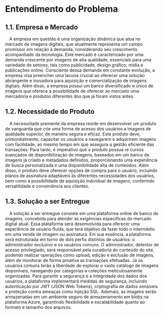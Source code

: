 # Entendimento do Problema

## 1.1. Empresa e Mercado

&emsp;A empresa em questão é uma organização dinâmica que atua no mercado de imagens digitais, que atualmente representa um campo promissor em relação à demanda, considerando seu crescimento acompanhado da tecnologia. Este mercado é caracterizado por uma demanda crescente por imagens de alta qualidade, essenciais para uma variedade de setores, tais como publicidade, design gráfico, mídia e publicações online. Consciente dessa demanda em constante evolução, a empresa visa preencher uma lacuna crucial ao oferecer uma solução abrangente e inovadora para aquisição e comercialização de imagens digitais. Além disso, a empresa possui um banco diversificado e único de imagens que oferece a possibilidade de oferecer ao mercado uma mercadoria e produtos diferentes dos que já foram vistos antes.

## 1.2. Necessidade do Produto

&emsp;A necessidade premente da empresa reside em desenvolver um produto de vanguarda que crie uma forma de acesso dos usuários a imagens de qualidade superior, de maneira segura e eficaz. Este produto deve, primordialmente, capacitar os usuários a navegarem e adquirirem imagens com facilidade, ao mesmo tempo em que assegura a gestão eficiente das transações. Para tanto, é imperativo que o produto possua re  cursos avançados de disponibilização de imagens, baseados em um banco de imagens já criado e metadados definidos, proporcionando uma experiência de busca personalizada e uma disponibilidade alta de conteúdos. Além disso, o produto deve oferecer opções de compra para o usuário, incluindo planos de assinatura adaptáveis às diferentes necessidades dos usuários, bem como a possibilidade de aquisição individual de imagens, conferindo versatilidade e conveniência aos clientes.

## 1.3. Solução a ser Entregue

&emsp;A solução a ser entregue consiste em uma plataforma online de banco de imagens, concebida para atender às exigências específicas do mercado digital atual. Essa plataforma será desenvolvida para oferecer uma experiência de usuário fluida, que terá objetivo de fazer todo o intermédio em uma venda de imagem ou assinatura. Em sua essência, a plataforma será estruturada em torno de dois perfis distintos de usuários: o administrador exclusivo e os usuários comuns. O administrador, detentor de acesso privilegiado, será responsável pela curadoria do conteúdo do site, podendo realizar operações como upload, edição e exclusão de imagens, além de monitorar de forma proativa as transações efetuadas. Já os usuários comuns terão a liberdade de explorar o vasto catálogo de imagens disponíveis, navegando por categorias e coleções meticulosamente organizadas. Para garantir a segurança e a integridade dos dados dos usuários, a plataforma implementará medidas de segurança, incluindo autenticação por JWT (JSON Web Tokens), criptografia de dados sensíveis e proteção contra ameaças como injeção SQL. Ademais, as imagens serão armazenadas em um ambiente seguro de armazenamento em blobs na plataforma Azure, garantindo flexibilidade e escalabilidade quanto ao formato e tamanho dos arquivos.